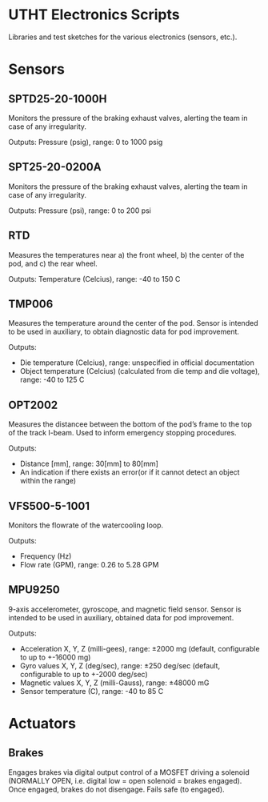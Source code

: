 # UTHT Electronics Scripts

Libraries and test sketches for the various electronics (sensors, etc.).

# Sensors

## SPTD25-20-1000H

Monitors the pressure of the braking exhaust valves, alerting the team in case of any irregularity. 

Outputs: Pressure (psig), range: 0 to 1000 psig

## SPT25-20-0200A

Monitors the pressure of the braking exhaust valves, alerting the team in case of any irregularity. 

Outputs: Pressure (psi), range: 0 to 200 psi

## RTD

Measures the temperatures near a) the front wheel, b) the center of the pod, and c) the rear wheel.

Outputs: Temperature (Celcius), range: -40 to 150 C

## TMP006

Measures the temperature around the center of the pod. Sensor is intended to be used in auxiliary, to obtain diagnostic data for pod improvement.

Outputs:
- Die temperature (Celcius), range: unspecified in official documentation
- Object temperature (Celcius) (calculated from die temp and die voltage), range: -40 to 125 C

## OPT2002

Measures the distancee between the bottom of the pod’s frame to the top of the track I-beam. Used to inform emergency stopping procedures.

Outputs:
- Distance [mm], range: 30[mm] to 80[mm]
- An indication if there exists an error(or if it cannot detect an object within the range) 

## VFS500-5-1001

Monitors the flowrate of the watercooling loop.

Outputs:
- Frequency (Hz)
- Flow rate (GPM), range: 0.26 to 5.28 GPM

## MPU9250

9-axis accelerometer, gyroscope, and magnetic field sensor. Sensor is intended to be used in auxiliary, obtained data for pod improvement.

Outputs:
- Acceleration X, Y, Z (milli-gees), range: ±2000 mg (default, configurable to up to +-16000 mg)
- Gyro values X, Y, Z (deg/sec), range: ±250 deg/sec (default, configurable to up to +-2000 deg/sec)
- Magnetic values X, Y, Z (milli-Gauss), range: ±48000 mG
- Sensor temperature (C), range: -40 to 85 C

# Actuators

## Brakes

Engages brakes via digital output control of a MOSFET driving a solenoid (NORMALLY OPEN, i.e. digital low = open solenoid = brakes engaged). Once engaged, brakes do not disengage. Fails safe (to engaged).